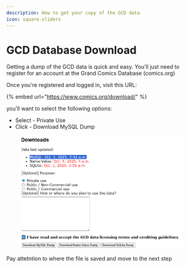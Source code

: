 ```yaml
---
description: How to get your copy of the GCD data
icon: square-sliders
---
```


# GCD Database Download

Getting a dump of the GCD data is quick and easy. You'll just need to register for an account at the Grand Comics Database (comics.org)

Once you're registered and logged in, visit this URL:

{% embed url="https://www.comics.org/download/" %}

you'll want to select the following options:

* Select - Private Use
* Click - Download MySQL Dump

<figure><img src="../../.gitbook/assets/Screenshot 2025-10-07 082305.png" alt=""><figcaption></figcaption></figure>

Pay attetntion to where the file is saved and move to the next step
